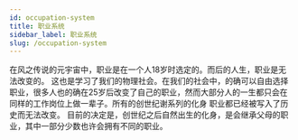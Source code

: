 ```yaml
---
id: occupation-system
title: 职业系统
sidebar_label: 职业系统
slug: /occupation-system
---
```


在风之传说的元宇宙中，职业是在一个人18岁时选定的。而后的人生，职业是无法改变的。 这也是学习了我们的物理社会。在我们的社会中，的确可以自由选择职业，很多人也的确在25岁后改变了自己的职业，然而大部分人的一生都只会在同样的工作岗位上做一辈子。所有的创世纪谢系列的化身 职业都已经被写入了历史而无法改变。 目前的决定是，创世纪之后自然出生的化身，是会继承父母的职业，其中一部分少数也许会拥有不同的职业。


